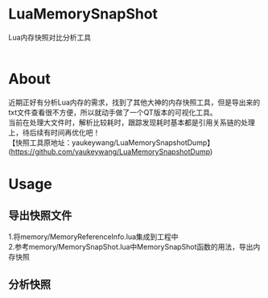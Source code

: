# LuaMemorySnapShot
Lua内存快照对比分析工具
<br><br>
# About
近期正好有分析Lua内存的需求，找到了其他大神的内存快照工具，但是导出来的txt文件查看很不方便，所以就动手做了一个QT版本的可视化工具。
<br>
当前在处理大文件时，解析比较耗时，跟踪发现耗时基本都是引用关系链的处理上，待后续有时间再优化吧！
<br>
【快照工具原地址：yaukeywang/LuaMemorySnapshotDump】(https://github.com/yaukeywang/LuaMemorySnapshotDump)

# Usage
## 导出快照文件
1.将memory/MemoryReferenceInfo.lua集成到工程中
<br>
2.参考memory/MemorySnapShot.lua中MemorySnapShot函数的用法，导出内存快照
<br>
## 分析快照

